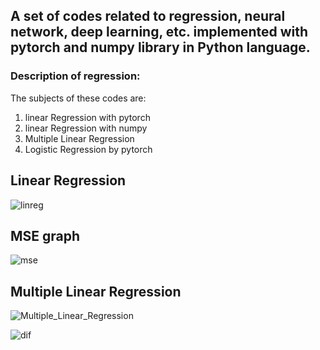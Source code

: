 ## A set of codes related to regression, neural network, deep learning, etc. implemented with pytorch and numpy library in Python language.

### Description of regression:
The subjects of these codes are:

1. linear Regression with pytorch
2. linear Regression with numpy
3. Multiple Linear Regression
4. Logistic Regression by pytorch


## Linear Regression
![linreg](https://github.com/ALItaheri1380/pytorch/assets/98982133/8177a2b2-ec23-4264-bfeb-9eba9ec6a163)



## MSE graph
![mse](https://github.com/ALItaheri1380/pytorch/assets/98982133/1cb9ae8b-2bb5-4e87-ae36-339413271df9)



## Multiple Linear Regression
![Multiple_Linear_Regression](https://github.com/ALItaheri1380/pytorch/assets/98982133/45746647-0088-4c70-a7a0-e64ca680b2a6)

![dif](https://github.com/ALItaheri1380/pytorch/assets/98982133/7cbdcceb-5460-4999-ab75-10ac50370449)




